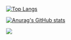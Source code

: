 

[![Top Langs](https://github-readme-stats.vercel.app/api/top-langs/?username=power30111)](https://github.com/anuraghazra/github-readme-stats)

[![Anurag's GitHub stats](https://github-readme-stats.vercel.app/api?username=power30111)](https://github.com/anuraghazra/github-readme-stats)

<a href="https://www.instagram.com/"><img src="https://img.shields.io/badge/Instagram-E4405F?style=flat-square&logo=Instagram&logoColor=white"/></a>
